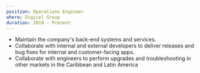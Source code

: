 ```yaml
---
position: Operations Engineer
where: Digicel Group
duration: 2019 - Present
---
```


- Maintain the company's back-end systems and services.
- Collaborate with internal and external developers to deliver releases and bug fixes for internal and customer-facing apps.
- Collaborate with engineers to perform upgrades and troubleshooting in other markets in the Caribbean and Latin America
